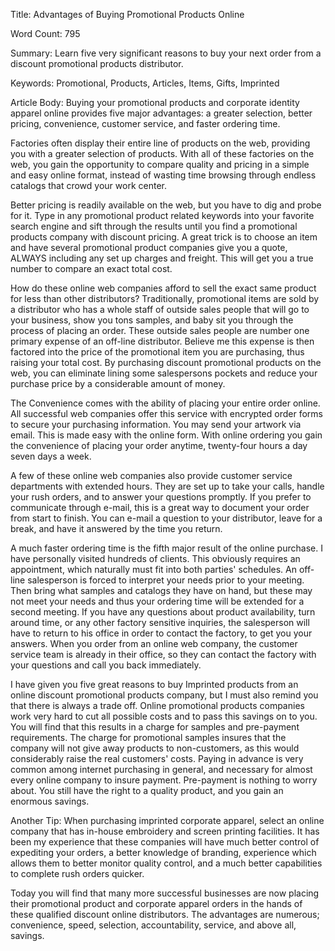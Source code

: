 Title: 
Advantages of Buying Promotional Products Online

Word Count:
795

Summary:
Learn five very significant reasons to buy your next order from a discount promotional products distributor.


Keywords:
Promotional, Products, Articles, Items, Gifts, Imprinted


Article Body:
Buying your promotional products and corporate identity apparel online provides five major advantages: a greater selection, better pricing, convenience, customer service, and faster ordering time.

Factories often display their entire line of products on the web, providing you with a greater selection of products. With all of these factories on the web, you gain the opportunity to compare quality and pricing in a simple and easy online format, instead of wasting time browsing through endless catalogs that crowd your work center.

Better pricing is readily available on the web, but you have to dig and probe for it. Type in any promotional product related keywords into your favorite search engine and sift through the results until you find a promotional products company with discount pricing. A great trick is to choose an item and have several promotional product companies give you a quote, ALWAYS including any set up charges and freight. This will get you a true number to compare an exact total cost.

How do these online web companies afford to sell the exact same product for less than other distributors? Traditionally, promotional items are sold by a distributor who has a whole staff of outside sales people that will go to your business, show you tons samples, and baby sit you through the process of placing an order. These outside sales people are number one primary expense of an off-line distributor. Believe me this expense is then factored into the price of the promotional item you are purchasing, thus raising your total cost. By purchasing discount promotional products on the web, you can eliminate lining some salespersons pockets and reduce your purchase price by a considerable amount of money.

The Convenience comes with the ability of placing your entire order online. All successful web companies offer this service with encrypted order forms to secure your purchasing information. You may send your artwork via email. This is made easy with the online form. With online ordering you gain the convenience of placing your order anytime, twenty-four hours a day seven days a week.

A few of these online web companies also provide customer service departments with extended hours. They are set up to take your calls, handle your rush orders, and to answer your questions promptly. If you prefer to communicate through e-mail, this is a great way to document your order from start to finish. You can e-mail a question to your distributor, leave for a break, and have it answered by the time you return.

A much faster ordering time is the fifth major result of the online purchase. I have personally visited hundreds of clients. This obviously requires an appointment, which naturally must fit into both parties' schedules. An off-line salesperson is forced to interpret your needs prior to your meeting. Then bring what samples and catalogs they have on hand, but these may not meet your needs and thus your ordering time will be extended for a second meeting. If you have any questions about product availability, turn around time, or any other factory sensitive inquiries, the salesperson will have to return to his office in order to contact the factory, to get you your answers. When you order from an online web company, the customer service team is already in their office, so they can contact the factory with your questions and call you back immediately.

I have given you five great reasons to buy Imprinted products from an online discount promotional products company, but I must also remind you that there is always a trade off. Online promotional products companies work very hard to cut all possible costs and to pass this savings on to you. You will find that this results in a charge for samples and pre-payment requirements. The charge for promotional samples insures that the company will not give away products to non-customers, as this would considerably raise the real customers' costs. Paying in advance is very common among internet purchasing in general, and necessary for almost every online company to insure payment. Pre-payment is nothing to worry about. You still have the right to a quality product, and you gain an enormous savings.

Another Tip: When purchasing imprinted corporate apparel, select an online company that has in-house embroidery and screen printing facilities. It has been my experience that these companies will have much better control of expediting your orders, a better knowledge of branding, experience which allows them to better monitor quality control, and a much better capabilities to complete rush orders quicker.

Today you will find that many more successful businesses are now placing their promotional product and corporate apparel orders in the hands of these qualified discount online distributors. The advantages are numerous; convenience, speed, selection, accountability, service, and above all, savings.



